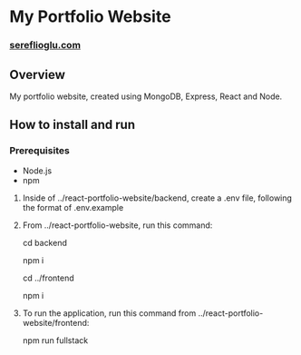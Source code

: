 # My Portfolio Website

### [sereflioglu.com](https://www.sereflioglu.com)

## Overview

My portfolio website, created using MongoDB, Express, React and Node.

## How to install and run

### Prerequisites
- Node.js
- npm

1. Inside of ../react-portfolio-website/backend, create a .env file, following the format of .env.example
2. From ../react-portfolio-website, run this command:
   
    cd backend

   
    npm i


    cd ../frontend

   
    npm i
   
4. To run the application, run this command from ../react-portfolio-website/frontend:
   
    npm run fullstack
